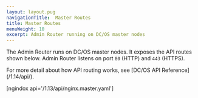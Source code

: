 ```yaml
---
layout: layout.pug
navigationTitle:  Master Routes
title: Master Routes
menuWeight: 10
excerpt: Admin Router running on DC/OS master nodes
---
```

The Admin Router runs on DC/OS master nodes. It exposes the API routes shown below. Admin Router listens on port `80` (HTTP) and `443` (HTTPS).

For more detail about how API routing works, see [DC/OS API Reference]\(/1.14/api/).



[ngindox api='/1.13/api/nginx.master.yaml']
